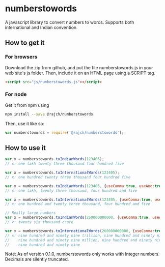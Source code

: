 # numberstowords

A javascript library to convert numbers to words. Supports both international and Indian convention.

## How to get it
### For browsers
Download the zip from github, and put the file numberstowords.js in your web site's js folder. Then, include it on an HTML page using a SCRIPT tag.

```html
<script src="js/numberstowords.js"></script>
```


### For node
Get it from npm using
```bash
npm install --save @rajch/numberstowords
```
Then, use it like so:

```javascript
var numberstowords = require('@rajch/numberstowords');
```
## How to use it
```javascript
var x = numberstowords.toIndianWords(123405); 
// x: one lakh twenty three thousand four hundred five

var x = numberstowords.toInternationalWords(123405);
// x: one hundred twenty three thousand four hundred five

var x = numberstowords.toIndianWords(123405, {useComma:true, useAnd:true});
// x: one lakh, twenty three thousand, four hundred and five

var x = numberstowords.toInternationalWords(123405, {useComma:true, useAnd:true});
// x: one hundred and twenty three thousand, four hundred and five

// Really large numbers
var x = numberstowords.toIndianWords(260000000000, {useComma:true, useAnd:true});
// x: twenty six thousand crore

var x = numberstowords.toInternationalWords(260000000000, {useComma:true, useAnd:true});
// x: nine hundred and ninety nine trillion, nine hundred and ninety nine billion, \
//    nine hundred and ninety nine million, nine hundred and ninety nine thousand, \
//    nine hundred and ninety nine
```

Note: As of version 0.1.0, numberstowords only works with integer numbers. Decimals are silently truncated.
